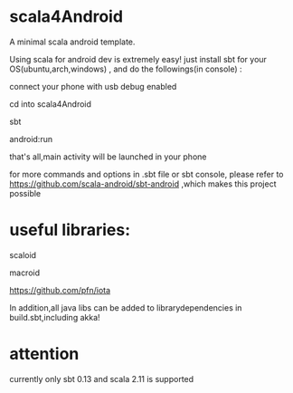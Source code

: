 # scala4Android

A minimal scala android template.

Using scala for android dev is extremely easy! just install sbt for your OS(ubuntu,arch,windows) , and do the followings(in console) :

connect your phone with usb debug enabled

cd into scala4Android

sbt

android:run

that's all,main activity will be launched in your phone


for more commands and options in .sbt file or sbt console, please refer to https://github.com/scala-android/sbt-android ,which makes this project possible


# useful libraries:


scaloid

macroid

https://github.com/pfn/iota

In addition,all java libs can be added to librarydependencies in build.sbt,including akka!

# attention

currently only sbt 0.13 and scala 2.11 is supported

